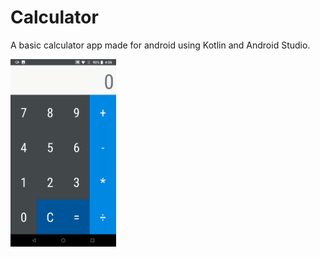 # Calculator
A basic calculator app made for android using Kotlin and Android Studio.

![CalculatorGif](./Pictures/Gif1.gif)